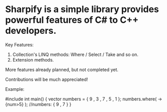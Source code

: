 # Sharpify is a simple library provides powerful features of C# to C++ developers.

Key Features:
1) Collection's LINQ methods: Where / Select / Take and so on.
2) Extension methods.

More features already planned, but not completed yet.

Contributions will be much appreciated!

Example:

#include<vector>
int main()
{
    vector<int> numbers = { 9 , 3 , 7 , 5 , 1 };
    numbers.where( [](num)-> {num>5} );   //numbers: { 9 , 7 }
}


